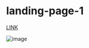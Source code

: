 # landing-page-1

[LINK](https://shahjahanmirza.github.io/landing-page-1/)

![image](https://github.com/user-attachments/assets/952d4048-b253-4ec6-be19-830f26c02d82)
